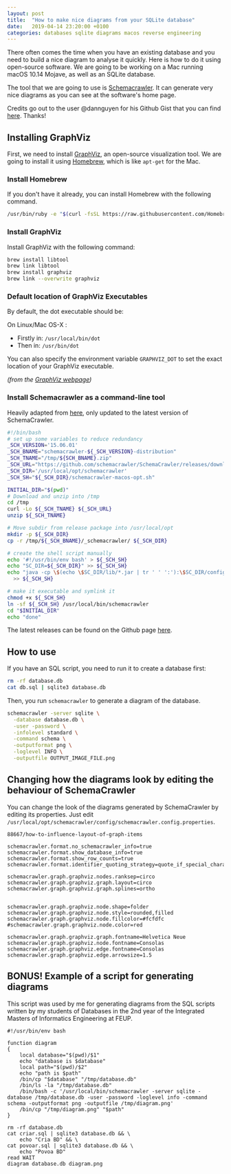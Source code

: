 ```yaml
---
layout: post
title:  "How to make nice diagrams from your SQLite database"
date:   2019-04-14 23:20:00 +0100
categories: databases sqlite diagrams macos reverse engineering
---
```


There often comes the time when you have an existing database and you need to build a nice diagram to analyse it quickly. Here is how to do it using open-source software. We are going to be working on a Mac running macOS 10.14 Mojave, as well as an SQLite database.

The tool that we are going to use is [Schemacrawler](http://www.schemacrawler.com/diagramming.html). It can generate very nice diagrams as you can see at the software's home page.

Credits go out to the user @dannguyen for his Github Gist that you can find [here](https://gist.github.com/dannguyen/f056d05bb7fec408bb7c14ea1552c349). Thanks!

## Installing GraphViz

First, we need to install [GraphViz](https://www.graphviz.org), an open-source visualization tool. We are going to install it using [Homebrew](https://brew.sh), which is like `apt-get` for the Mac.

### Install Homebrew

If you don't have it already, you can install Homebrew with the following command.

```sh
/usr/bin/ruby -e "$(curl -fsSL https://raw.githubusercontent.com/Homebrew/install/master/install)"
```

### Install GraphViz

Install GraphViz with the following command:

```sh
brew install libtool
brew link libtool
brew install graphviz
brew link --overwrite graphviz
```

### Default location of GraphViz Executables

By default, the dot executable should be:

On Linux/Mac OS-X :

* Firstly in: `/usr/local/bin/dot`
* Then in: `/usr/bin/dot`

You can also specify the environment variable `GRAPHVIZ_DOT` to set the exact location of your GraphViz executable.

_(from the [GraphViz webpage](http://plantuml.com/graphviz-dot))_

### Install Schemacrawler as a command-line tool

Heavily adapted from [here](https://gist.github.com/dannguyen/f056d05bb7fec408bb7c14ea1552c349), only updated to the latest version of SchemaCrawler.

```sh
#!/bin/bash
# set up some variables to reduce redundancy
_SCH_VERSION='15.06.01'
_SCH_BNAME="schemacrawler-${_SCH_VERSION}-distribution"
_SCH_TNAME="/tmp/${SCH_BNAME}.zip"
_SCH_URL="https://github.com/schemacrawler/SchemaCrawler/releases/download/v${_SCH_VERSION}/${_SCH_BNAME}.zip"
_SCH_DIR='/usr/local/opt/schemacrawler'
_SCH_SH="${_SCH_DIR}/schemacrawler-macos-opt.sh"

INITIAL_DIR="$(pwd)"
# Download and unzip into /tmp
cd /tmp
curl -Lo ${_SCH_TNAME} ${_SCH_URL}
unzip ${_SCH_TNAME}

# Move subdir from release package into /usr/local/opt
mkdir -p ${_SCH_DIR}
cp -r /tmp/${_SCH_BNAME}/_schemacrawler/ ${_SCH_DIR}

# create the shell script manually
echo '#!/usr/bin/env bash' > ${_SCH_SH}
echo "SC_DIR=${_SCH_DIR}" >> ${_SCH_SH}
echo "java -cp \$(echo \$SC_DIR/lib/*.jar | tr ' ' ':'):\$SC_DIR/config schemacrawler.Main \"\$@\"" \
  >> ${_SCH_SH}

# make it executable and symlink it
chmod +x ${_SCH_SH}
ln -sf ${_SCH_SH} /usr/local/bin/schemacrawler  
cd "$INITIAL_DIR"
echo "done"
```

The latest releases can be found on the Github page [here](https://github.com/schemacrawler/SchemaCrawler/releases/).

## How to use

If you have an SQL script, you need to run it to create a database first:

```sh
rm -rf database.db
cat db.sql | sqlite3 database.db
```

Then, you run `schemacrawler` to generate a diagram of the database.

```sh
schemacrawler -server sqlite \
  -database database.db \
  -user -password \
  -infolevel standard \
  -command schema \
  -outputformat png \
  -loglevel INFO \
  -outputfile OUTPUT_IMAGE_FILE.png
```

## Changing how the diagrams look by editing the behaviour of SchemaCrawler

You can change the look of the diagrams generated by SchemaCrawler by editing its properties. Just edit `/usr/local/opt/schemacrawler/config/schemacrawler.config.properties`.

```config
88667/how-to-influence-layout-of-graph-items

schemacrawler.format.no_schemacrawler_info=true
schemacrawler.format.show_database_info=true
schemacrawler.format.show_row_counts=true
schemacrawler.format.identifier_quoting_strategy=quote_if_special_characters

schemacrawler.graph.graphviz.nodes.ranksep=circo
schemacrawler.graph.graphviz.graph.layout=circo
schemacrawler.graph.graphviz.graph.splines=ortho


schemacrawler.graph.graphviz.node.shape=folder
schemacrawler.graph.graphviz.node.style=rounded,filled
schemacrawler.graph.graphviz.node.fillcolor=#fcfdfc
#schemacrawler.graph.graphviz.node.color=red

schemacrawler.graph.graphviz.graph.fontname=Helvetica Neue
schemacrawler.graph.graphviz.node.fontname=Consolas
schemacrawler.graph.graphviz.edge.fontname=Consolas
schemacrawler.graph.graphviz.edge.arrowsize=1.5
```


## BONUS! Example of a script for generating diagrams

This script was used by me for generating diagrams from the SQL scripts written by my students of Databases in the 2nd year of the Integrated Masters of Informatics Engineering at FEUP.

```shell
#!/usr/bin/env bash

function diagram
{
    local database="$(pwd)/$1"
    echo "database is $database"
    local path="$(pwd)/$2"
    echo "path is $path"
    /bin/cp "$database" "/tmp/database.db"
    /bin/ls -la "/tmp/database.db"
    /bin/bash -c '/usr/local/bin/schemacrawler -server sqlite -database /tmp/database.db -user -password -loglevel info -command schema -outputformat png -outputfile /tmp/diagram.png'
    /bin/cp "/tmp/diagram.png" "$path"
}

rm -rf database.db
cat criar.sql | sqlite3 database.db && \
	echo "Cria BD" && \
cat povoar.sql | sqlite3 database.db && \
	echo "Povoa BD"
read WAIT
diagram database.db diagram.png

```
